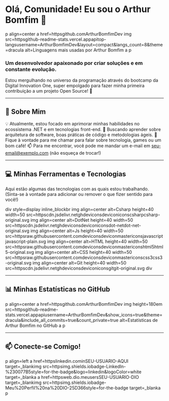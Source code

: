 # Olá, Comunidade! Eu sou o Arthur Bomfim 👋

p align=center
  a href=httpsgithub.comArthurBomfimDev
    img src=httpsgithub-readme-stats.vercel.appapitop-langsusername=ArthurBomfimDev&layout=compact&langs_count=8&theme=dracula alt=Linguagens mais usadas por Arthur Bomfim
  a
p

### Um desenvolvedor apaixonado por criar soluções e em constante evolução.

Estou mergulhando no universo da programação através do bootcamp da Digital Innovation One, super empolgado para fazer minha primeira contribuição a um projeto Open Source! 🚀

---

## 🚀 Sobre Mim

💡 Atualmente, estou focado em aprimorar minhas habilidades no ecossistema .NET e em tecnologias front-end.
🌱 Buscando aprender sobre arquitetura de software, boas práticas de código e metodologias ágeis.
💬 Fique à vontade para me chamar para falar sobre tecnologia, games ou um bom café!
📫 Para me encontrar, você pode me mandar um e-mail em seu-email@exemplo.com (não esqueça de trocar!)

---

## 💻 Minhas Ferramentas e Tecnologias

Aqui estão algumas das tecnologias com as quais estou trabalhando. (Sinta-se à vontade para adicionar ou remover o que fizer sentido para você!)

div style=display inline_blockbr
  img align=center alt=Csharp height=40 width=50 src=httpscdn.jsdelivr.netghdeviconsdeviconiconscsharpcsharp-original.svg
  img align=center alt=DotNet height=40 width=50 src=httpscdn.jsdelivr.netghdeviconsdeviconiconsdot-netdot-net-original.svg
  img align=center alt=Js height=40 width=50 src=httpsraw.githubusercontent.comdeviconsdeviconmastericonsjavascriptjavascript-plain.svg
  img align=center alt=HTML height=40 width=50 src=httpsraw.githubusercontent.comdeviconsdeviconmastericonshtml5html5-original.svg
  img align=center alt=CSS height=40 width=50 src=httpsraw.githubusercontent.comdeviconsdeviconmastericonscss3css3-original.svg
  img align=center alt=Git height=40 width=50 src=httpscdn.jsdelivr.netghdeviconsdeviconiconsgitgit-original.svg
div

---

## 📊 Minhas Estatísticas no GitHub

p align=center
  a href=httpsgithub.comArthurBomfimDev
    img height=180em src=httpsgithub-readme-stats.vercel.appapiusername=ArthurBomfimDev&show_icons=true&theme=dracula&include_all_commits=true&count_private=true alt=Estatísticas de Arthur Bomfim no GitHub
  a
p

---

## 📫 Conecte-se Comigo!

p align=left
a href=httpslinkedin.cominSEU-USUARIO-AQUI target=_blankimg src=httpsimg.shields.iobadge-LinkedIn-%230077B5style=for-the-badge&logo=linkedin&logoColor=white target=_blanka
a href=httpsweb.dio.meusersSEU-USUARIO-DIO target=_blankimg src=httpsimg.shields.iobadge-Meu%20Perfil%20na%20DIO-25D366style=for-the-badge target=_blanka
p